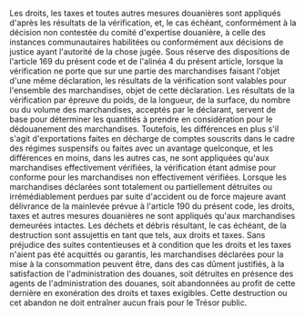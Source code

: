 Les droits, les taxes et toutes autres mesures
douanières sont appliqués d'après les résultats de la vérification, et,
le cas échéant, conformément à la décision non contestée du comité
d'expertise douanière, à celle des instances communautaires habilitées
ou conformément aux décisions de justice ayant l'autorité de la chose
jugée.
Sous réserve des dispositions de l'article 169 du présent code et de
l'alinéa 4 du présent article, lorsque la vérification ne porte que sur
une partie des marchandises faisant l'objet d'une même déclaration, les
résultats de la vérification sont valables pour l'ensemble des
marchandises, objet de cette déclaration.
Les résultats de la vérification par épreuve du poids, de la longueur,
de la surface, du nombre ou du volume des marchandises, acceptés par le
déclarant, servent de base pour déterminer les quantités à prendre en
considération pour le dédouanement des marchandises.
Toutefois, les différences en plus s'il s'agit d'exportations faites en
décharge de comptes souscrits dans le cadre des régimes suspensifs ou
faites avec un avantage quelconque, et les différences en moins, dans
les autres cas, ne sont appliquées qu'aux marchandises effectivement
vérifiées, la vérification étant admise pour conforme pour les
marchandises non effectivement vérifiées.
Lorsque les marchandises déclarées sont totalement ou partiellement
détruites ou irrémédiablement perdues par suite d'accident ou de force
majeure avant délivrance de la mainlevée prévue à l'article 190 du
présent code, les droits, taxes et autres mesures douanières ne sont
appliqués qu'aux marchandises demeurées intactes.
Les déchets et débris résultant, le cas échéant, de la destruction sont
assujettis en tant que tels, aux droits et taxes.
Sans préjudice des suites contentieuses et à condition que les droits et
les taxes n'aient pas été acquittés ou garantis, les marchandises
déclarées pour la mise à la consommation peuvent être, dans des cas
dûment justifiés, à la satisfaction de l'administration des douanes,
soit détruites en présence des agents de l'administration des douanes,
soit abandonnées au profit de cette dernière en exonération des droits
et taxes exigibles. Cette destruction ou cet abandon ne doit entraîner
aucun frais pour le Trésor public.